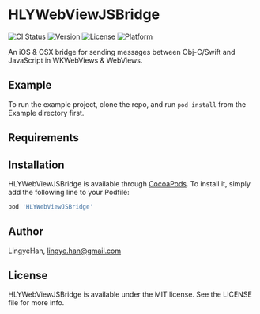 # HLYWebViewJSBridge

[![CI Status](https://img.shields.io/travis/LingyeHan/HLYWebViewJSBridge.svg?style=flat)](https://travis-ci.org/LingyeHan/HLYWebViewJSBridge)
[![Version](https://img.shields.io/cocoapods/v/HLYWebViewJSBridge.svg?style=flat)](https://cocoapods.org/pods/HLYWebViewJSBridge)
[![License](https://img.shields.io/cocoapods/l/HLYWebViewJSBridge.svg?style=flat)](https://cocoapods.org/pods/HLYWebViewJSBridge)
[![Platform](https://img.shields.io/cocoapods/p/HLYWebViewJSBridge.svg?style=flat)](https://cocoapods.org/pods/HLYWebViewJSBridge)

An iOS &amp; OSX bridge for sending messages between Obj-C/Swift and JavaScript in WKWebViews &amp; WebViews.

## Example

To run the example project, clone the repo, and run `pod install` from the Example directory first.

## Requirements

## Installation

HLYWebViewJSBridge is available through [CocoaPods](https://cocoapods.org). To install
it, simply add the following line to your Podfile:

```ruby
pod 'HLYWebViewJSBridge'
```

## Author

LingyeHan, lingye.han@gmail.com

## License

HLYWebViewJSBridge is available under the MIT license. See the LICENSE file for more info.
